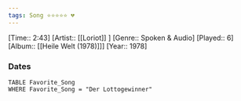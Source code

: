 ```yaml
---
tags: Song ⭐⭐⭐⭐⭐ 💔
---
```

[Time:: 2:43]
[Artist:: [[Loriot]] ]
[Genre:: Spoken & Audio]
[Played:: 6]
[Album:: [[Heile Welt (1978)]]]
[Year:: 1978]
### Dates
````dataview
TABLE Favorite_Song
WHERE Favorite_Song = "Der Lottogewinner"
````